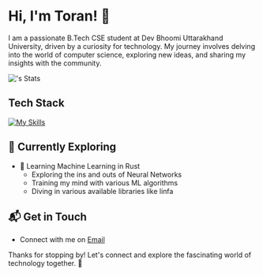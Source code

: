 # Hi, I'm Toran! 👋

I am a passionate B.Tech CSE student at Dev Bhoomi Uttarakhand University, driven by a curiosity for technology. My journey involves delving into the world of computer science, exploring new ideas, and sharing my insights with the community.

![<username>'s Stats](https://github-readme-stats.vercel.app/api?username=<username>&theme=vue-dark&show_icons=true&hide_border=true&count_private=true)

## Tech Stack
[![My Skills](https://skillicons.dev/icons?i=rust,py,linux,aws,gcp)](https://skillicons.dev)

## 🌱 Currently Exploring

- 🚀 Learning Machine Learning in Rust
  - Exploring the ins and outs of Neural Networks
  - Training my mind with various ML algorithms
  - Diving in various available libraries like linfa

## 📬 Get in Touch

- Connect with me on [Email](toranjain07@gmail.com)


Thanks for stopping by! Let's connect and explore the fascinating world of technology together. 🚀



<!--

Here are some ideas to get you started:

- 🔭 I’m currently working on ...
- 🌱 I’m currently learning ...
- 👯 I’m looking to collaborate on ...
- 🤔 I’m looking for help with ...
- 💬 Ask me about ...
- 📫 How to reach me: ...
- 😄 Pronouns: ...
- ⚡ Fun fact: ...
-->


